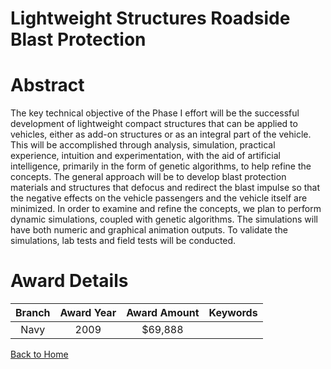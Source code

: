 
Lightweight Structures Roadside Blast Protection
================================================

# Abstract


The key technical objective of the Phase I effort will be the successful development of lightweight compact structures that can be applied to vehicles, either as add-on structures or as an integral part of the vehicle.    This will be accomplished through analysis, simulation, practical experience, intuition and experimentation, with the aid of artificial intelligence, primarily in the form of genetic algorithms, to help refine the concepts.  The general approach will be to develop blast protection materials and structures that defocus and redirect the blast impulse so that the negative effects on the vehicle passengers and the vehicle itself are minimized.  In order to examine and refine the concepts, we plan to perform dynamic simulations, coupled with genetic algorithms.  The simulations will have both numeric and graphical animation outputs.  To validate the simulations, lab tests and field tests will be conducted.  

# Award Details

|Branch|Award Year|Award Amount|Keywords|
| :---: | :---: | :---: | :---: |
|Navy|2009|$69,888||
  
  


[Back to Home](https://github.com/chrischow/dod_sbir_awards/Reports/DJ/#1894)